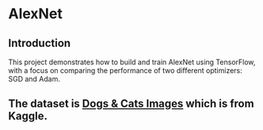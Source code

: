 # AlexNet

## Introduction
This project demonstrates how to build and train AlexNet using TensorFlow, with a focus on comparing the performance of two different optimizers: SGD and Adam.

## The dataset is [Dogs & Cats Images](https://www.kaggle.com/datasets/chetankv/dogs-cats-images) which is from Kaggle.
